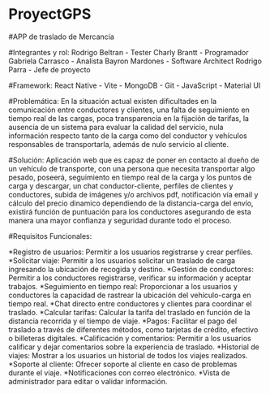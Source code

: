 # ProyectGPS

#APP de traslado de Mercancía

#Integrantes y rol:
  Rodrigo Beltran - Tester
	Charly Brantt - Programador
	Gabriela Carrasco - Analista
	Bayron Mardones - Software Architect
	Rodrigo Parra - Jefe de proyecto

#Framework:
	React Native - Vite - MongoDB - Git - JavaScript - Material UI

#Problemática:
En la situación actual existen dificultades en la comunicación entre conductores y clientes, una falta de seguimiento en tiempo real de las cargas, poca transparencia en la fijación de tarifas, la ausencia de un sistema para evaluar la calidad del servicio, nula información respecto tanto de la carga como del conductor y vehículos responsables de  transportarla, además de nulo servicio al cliente.
	
#Solución:
Aplicación web que es capaz de poner en contacto al dueño de un vehículo de transporte, con una persona que necesita transportar algo pesado, poseerá, seguimiento en tiempo real de la carga y los puntos de carga y descargar, un chat conductor-cliente, perfiles de clientes y conductores, subida de imágenes y/o archivos pdf, notificación vía email y cálculo del precio dinamico dependiendo de la distancia-carga del envío, existirá función de puntuación para los conductores asegurando de esta manera una mayor confianza y seguridad durante todo el proceso.

#Requisitos Funcionales:

*Registro de usuarios: Permitir a los usuarios registrarse y crear perfiles.
*Solicitar viaje: Permitir a los usuarios solicitar un traslado de carga ingresando la ubicación de recogida y destino.
*Gestión de conductores: Permitir a los conductores registrarse, verificar su información y aceptar trabajos.
*Seguimiento en tiempo real: Proporcionar a los usuarios y conductores la capacidad de rastrear la ubicación del vehículo-carga en tiempo real.
*Chat directo entre conductores y clientes para coordinar el traslado.
*Calcular tarifas: Calcular la tarifa del traslado en función de la distancia recorrida y el tiempo de viaje.
*Pagos: Facilitar el pago del traslado a través de diferentes métodos, como tarjetas de crédito, efectivo o billeteras digitales.
*Calificación y comentarios: Permitir a los usuarios calificar y dejar comentarios sobre la experiencia de traslado.
*Historial de viajes: Mostrar a los usuarios un historial de todos los viajes realizados.
*Soporte al cliente: Ofrecer soporte al cliente en caso de problemas durante el viaje.
*Notificaciones con correo electrónico.
*Vista de administrador para editar o validar información.

